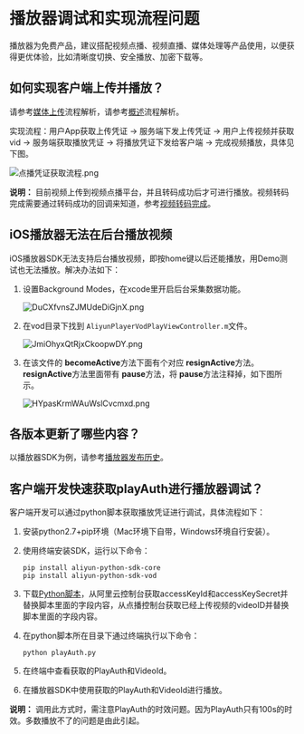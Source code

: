 # 播放器调试和实现流程问题

播放器为免费产品，建议搭配视频点播、视频直播、媒体处理等产品使用，以便获得更优体验，比如清晰度切换、安全播放、加密下载等。

## 如何实现客户端上传并播放？

请参考[媒体上传](/cn.zh-CN/开发指南/媒体上传/概述.md)流程解析，请参考[概述](/cn.zh-CN/开发指南/音视频播放/概述.md)流程解析。

实现流程：用户App获取上传凭证 -\> 服务端下发上传凭证 -\> 用户上传视频并获取vid -\> 服务端获取播放凭证 -\> 将播放凭证下发给客户端 -\> 完成视频播放，具体见下图。

![点播凭证获取流程.png ](https://static-aliyun-doc.oss-accelerate.aliyuncs.com/assets/img/zh-CN/2214076061/p179095.png)

**说明：** 目前视频上传到视频点播平台，并且转码成功后才可进行播放。视频转码完成需要通过转码成功的回调来知道，参考[视频转码完成](/cn.zh-CN/开发指南/事件通知/事件列表/视频转码完成.md)。

## iOS播放器无法在后台播放视频

iOS播放器SDK无法支持后台播放视频，即按home键以后还能播放，用Demo测试也无法播放。解决办法如下：

1.  设置Background Modes，在xcode里开启后台采集数据功能。

    ![DuCXfvnsZJMUdeDiGjnX.png ](https://static-aliyun-doc.oss-accelerate.aliyuncs.com/assets/img/zh-CN/2214076061/p179092.png)

2.  在vod目录下找到 `AliyunPlayerVodPlayViewController.m`文件。

    ![JmiOhyxQtRjxCkoopwDY.png ](https://static-aliyun-doc.oss-accelerate.aliyuncs.com/assets/img/zh-CN/2214076061/p179093.png)

3.  在该文件的 **becomeActive**方法下面有个对应 **resignActive**方法。 **resignActive**方法里面带有 **pause**方法，将 **pause**方法注释掉，如下图所示。

    ![HYpasKrmWAuWslCvcmxd.png ](https://static-aliyun-doc.oss-accelerate.aliyuncs.com/assets/img/zh-CN/2214076061/p179094.png)


## 各版本更新了哪些内容？

以播放器SDK为例，请参考[播放器发布历史](/cn.zh-CN/SDK下载/播放器SDK发布历史/Android播放器SDK.md)。

## 客户端开发快速获取playAuth进行播放器调试？

客户端开发可以通过python脚本获取播放凭证进行调试，具体流程如下：

1.  安装python2.7+pip环境（Mac环境下自带，Windows环境自行安装）。
2.  使用终端安装SDK，运行以下命令：

    ```
    pip install aliyun-python-sdk-core
    pip install aliyun-python-sdk-vod
    ```

3.  下载[Python脚本](http://docs-aliyun.cn-hangzhou.oss.aliyun-inc.com/assets/attach/52848/cn_zh/1500973333876/playAuth.py)，从阿里云控制台获取accessKeyId和accessKeySecret并替换脚本里面的字段内容，从点播控制台获取已经上传视频的videoID并替换脚本里面的字段内容。
4.  在python脚本所在目录下通过终端执行以下命令：

    ```
    python playAuth.py
    ```

5.  在终端中查看获取的PlayAuth和VideoId。
6.  在播放器SDK中使用获取的PlayAuth和VideoId进行播放。

**说明：** 调用此方式时，需注意PlayAuth的时效问题。因为PlayAuth只有100s的时效。多数播放不了的问题是由此引起。

